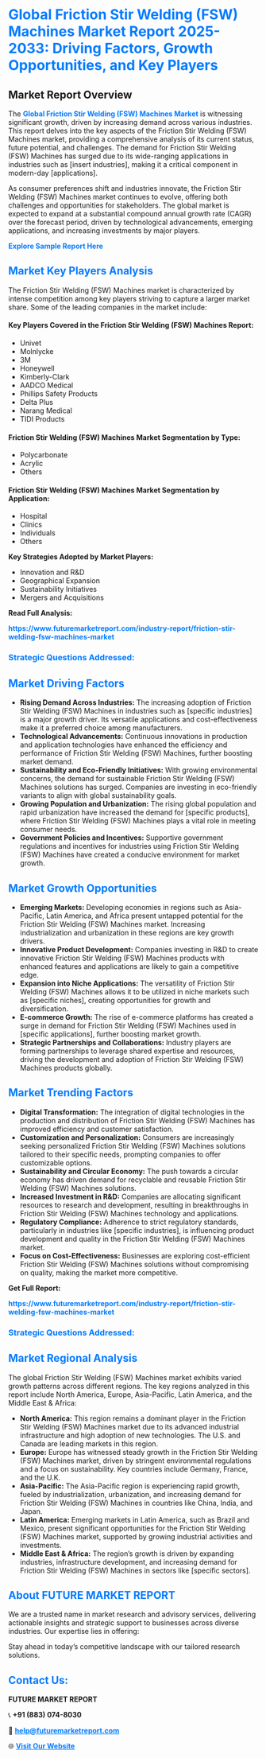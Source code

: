 <h1 style="color: #007BFF;">Global Friction Stir Welding (FSW) Machines Market Report 2025-2033: Driving Factors, Growth Opportunities, and Key Players</h1>

<section id="overview">
<h2>Market Report Overview</h2>
<p>The <a href="https://www.futuremarketreport.com/industry-report/friction-stir-welding-fsw-machines-market" style="color: #007BFF; text-decoration: none;"><strong>Global Friction Stir Welding (FSW) Machines Market</strong></a> is witnessing significant growth, driven by increasing demand across various industries. This report delves into the key aspects of the Friction Stir Welding (FSW) Machines market, providing a comprehensive analysis of its current status, future potential, and challenges. The demand for Friction Stir Welding (FSW) Machines has surged due to its wide-ranging applications in industries such as [insert industries], making it a critical component in modern-day [applications].</p>
<p>As consumer preferences shift and industries innovate, the Friction Stir Welding (FSW) Machines market continues to evolve, offering both challenges and opportunities for stakeholders. The global market is expected to expand at a substantial compound annual growth rate (CAGR) over the forecast period, driven by technological advancements, emerging applications, and increasing investments by major players.</p>
</section>

<section id="overview">
<p><a href="https://www.futuremarketreport.com/request-sample/reportId=34931" style="color: #007BFF; text-decoration: none;"><strong>Explore Sample Report Here</strong></a></p>
</section>

<section id="key-players">
<h2 style="color: #007BFF;">Market Key Players Analysis</h2>
<p>The Friction Stir Welding (FSW) Machines market is characterized by intense competition among key players striving to capture a larger market share. Some of the leading companies in the market include:</p>
<h4>Key Players Covered in the Friction Stir Welding (FSW) Machines Report:</h4>
<ul><li>Univet</li><li>Molnlycke</li><li>3M</li><li>Honeywell</li><li>Kimberly-Clark</li><li>AADCO Medical</li><li>Phillips Safety Products</li><li>Delta Plus</li><li>Narang Medical</li><li>TIDI Products</li></ul>
<h4>Friction Stir Welding (FSW) Machines Market Segmentation by Type:</h4>
<ul><li>Polycarbonate</li><li>Acrylic</li><li>Others</li></ul>

<h4>Friction Stir Welding (FSW) Machines Market Segmentation by Application:</h4>
<ul><li>Hospital</li><li>Clinics</li><li>Individuals</li><li>Others</li></ul>
<p><strong>Key Strategies Adopted by Market Players:</strong></p>
<ul>
<li>Innovation and R&D</li>
<li>Geographical Expansion</li>
<li>Sustainability Initiatives</li>
<li>Mergers and Acquisitions</li>
</ul>
</section>

<section>
<p><strong>Read Full Analysis: </strong></p><a href="https://www.futuremarketreport.com/industry-report/friction-stir-welding-fsw-machines-market" style="color: #007BFF; text-decoration: none;"><strong>https://www.futuremarketreport.com/industry-report/friction-stir-welding-fsw-machines-market</strong></a>
<h3 style="color: #007BFF;">Strategic Questions Addressed:</h3>
</section>

<section id="driving-factors">
<h2 style="color: #007BFF;">Market Driving Factors</h2>
<ul>
<li><strong>Rising Demand Across Industries:</strong> The increasing adoption of Friction Stir Welding (FSW) Machines in industries such as [specific industries] is a major growth driver. Its versatile applications and cost-effectiveness make it a preferred choice among manufacturers.</li>
<li><strong>Technological Advancements:</strong> Continuous innovations in production and application technologies have enhanced the efficiency and performance of Friction Stir Welding (FSW) Machines, further boosting market demand.</li>
<li><strong>Sustainability and Eco-Friendly Initiatives:</strong> With growing environmental concerns, the demand for sustainable Friction Stir Welding (FSW) Machines solutions has surged. Companies are investing in eco-friendly variants to align with global sustainability goals.</li>
<li><strong>Growing Population and Urbanization:</strong> The rising global population and rapid urbanization have increased the demand for [specific products], where Friction Stir Welding (FSW) Machines plays a vital role in meeting consumer needs.</li>
<li><strong>Government Policies and Incentives:</strong> Supportive government regulations and incentives for industries using Friction Stir Welding (FSW) Machines have created a conducive environment for market growth.</li>
</ul>
</section>

<section id="growth-opportunities">
<h2 style="color: #007BFF;">Market Growth Opportunities</h2>
<ul>
<li><strong>Emerging Markets:</strong> Developing economies in regions such as Asia-Pacific, Latin America, and Africa present untapped potential for the Friction Stir Welding (FSW) Machines market. Increasing industrialization and urbanization in these regions are key growth drivers.</li>
<li><strong>Innovative Product Development:</strong> Companies investing in R&D to create innovative Friction Stir Welding (FSW) Machines products with enhanced features and applications are likely to gain a competitive edge.</li>
<li><strong>Expansion into Niche Applications:</strong> The versatility of Friction Stir Welding (FSW) Machines allows it to be utilized in niche markets such as [specific niches], creating opportunities for growth and diversification.</li>
<li><strong>E-commerce Growth:</strong> The rise of e-commerce platforms has created a surge in demand for Friction Stir Welding (FSW) Machines used in [specific applications], further boosting market growth.</li>
<li><strong>Strategic Partnerships and Collaborations:</strong> Industry players are forming partnerships to leverage shared expertise and resources, driving the development and adoption of Friction Stir Welding (FSW) Machines products globally.</li>
</ul>
</section>

<section id="trending-factors">
<h2 style="color: #007BFF;">Market Trending Factors</h2>
<ul>
<li><strong>Digital Transformation:</strong> The integration of digital technologies in the production and distribution of Friction Stir Welding (FSW) Machines has improved efficiency and customer satisfaction.</li>
<li><strong>Customization and Personalization:</strong> Consumers are increasingly seeking personalized Friction Stir Welding (FSW) Machines solutions tailored to their specific needs, prompting companies to offer customizable options.</li>
<li><strong>Sustainability and Circular Economy:</strong> The push towards a circular economy has driven demand for recyclable and reusable Friction Stir Welding (FSW) Machines solutions.</li>
<li><strong>Increased Investment in R&D:</strong> Companies are allocating significant resources to research and development, resulting in breakthroughs in Friction Stir Welding (FSW) Machines technology and applications.</li>
<li><strong>Regulatory Compliance:</strong> Adherence to strict regulatory standards, particularly in industries like [specific industries], is influencing product development and quality in the Friction Stir Welding (FSW) Machines market.</li>
<li><strong>Focus on Cost-Effectiveness:</strong> Businesses are exploring cost-efficient Friction Stir Welding (FSW) Machines solutions without compromising on quality, making the market more competitive.</li>
</ul>
</section>

<section>
<p><strong>Get Full Report: </strong></p><a href="https://www.futuremarketreport.com/industry-report/friction-stir-welding-fsw-machines-market" style="color: #007BFF; text-decoration: none;"><strong>https://www.futuremarketreport.com/industry-report/friction-stir-welding-fsw-machines-market</strong></a>
<h3 style="color: #007BFF;">Strategic Questions Addressed:</h3>
</section>


<section id="regional-analysis">
<h2 style="color: #007BFF;">Market Regional Analysis</h2>
<p>The global Friction Stir Welding (FSW) Machines market exhibits varied growth patterns across different regions. The key regions analyzed in this report include North America, Europe, Asia-Pacific, Latin America, and the Middle East & Africa:</p>
<ul>
<li><strong>North America:</strong> This region remains a dominant player in the Friction Stir Welding (FSW) Machines market due to its advanced industrial infrastructure and high adoption of new technologies. The U.S. and Canada are leading markets in this region.</li>
<li><strong>Europe:</strong> Europe has witnessed steady growth in the Friction Stir Welding (FSW) Machines market, driven by stringent environmental regulations and a focus on sustainability. Key countries include Germany, France, and the U.K.</li>
<li><strong>Asia-Pacific:</strong> The Asia-Pacific region is experiencing rapid growth, fueled by industrialization, urbanization, and increasing demand for Friction Stir Welding (FSW) Machines in countries like China, India, and Japan.</li>
<li><strong>Latin America:</strong> Emerging markets in Latin America, such as Brazil and Mexico, present significant opportunities for the Friction Stir Welding (FSW) Machines market, supported by growing industrial activities and investments.</li>
<li><strong>Middle East & Africa:</strong> The region’s growth is driven by expanding industries, infrastructure development, and increasing demand for Friction Stir Welding (FSW) Machines in sectors like [specific sectors].</li>
</ul>
</section>

<footer>
<h2 style="color: #007BFF;">About FUTURE MARKET REPORT</h2>
<p>We are a trusted name in market research and advisory services, delivering actionable insights and strategic support to businesses across diverse industries. Our expertise lies in offering:</p>

<p>Stay ahead in today’s competitive landscape with our tailored research solutions.</p>

<h2 style="color: #007BFF;">Contact Us:</h2>
<p><strong>FUTURE MARKET REPORT</strong></p>
<p>📞 <strong>+91 (883) 074-8030</strong></p>
<p>📧 <strong><a href="mailto:help@futuremarketreport.com" style="color: #007BFF;">help@futuremarketreport.com</a></strong></p>
<p>🌐 <strong><a href="https://www.futuremarketreport.com/" style="color: #007BFF;">Visit Our Website</a></strong></p>
</footer>